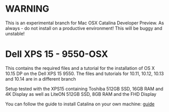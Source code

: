 # WARNING
This is an experimental branch for Mac OSX Catalina Developer Preview. As always - do not install on a productive environment! This will be buggy and unstable!

# Dell XPS 15 - 9550-OSX
This contains the required files and a tutorial for the installation of OS X 10.15 DP on the Dell XPS 15 9550. The files and tutorials for 10.11, 10.12, 10.13 and 10.14 are in a different branch
  
Setup tested with the XPS15 containing Toshiba 512GB SSD, 16GB RAM and 4K Display as well as LiteON 512GB SSD, 8GB RAM and the FHD Display
  
You can follow the guide to install Catalina on your own machine: [guide][1]

[1]:  Tutorial_10.15.md
